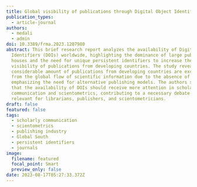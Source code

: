 ```yaml
---
title: Global visibility of publications through Digital Object Identifiers
publication_types:
  - article-journal
authors:
  - medali
  - admin
doi: 10.3389/frma.2023.1207980
abstract: This brief research report analyzes the availability of Digital Object
  Identifiers (DOIs) worldwide, highlighting the dominance of large publishing
  houses and the need for unique persistent identifiers to increase the
  visibility of publications from developing countries. The study reveals that a
  considerable amount of publications from developing countries are excluded
  from the global flow of scientific information due to the absence of DOIs,
  emphasizing the need for alternative publishing models. The authors suggest
  that the availability of DOIs should receive more attention in scholarly
  communication and scientometrics, contributing to a necessary debate on DOIs
  relevant for librarians, publishers, and scientometricians.
draft: false
featured: false
tags:
  - scholarly communication
  - scientometrics
  - publishing industry
  - Global South
  - persistent identifiers
  - journals
image:
  filename: featured
  focal_point: Smart
  preview_only: false
date: 2023-08-17T05:27:33.372Z
---
```

